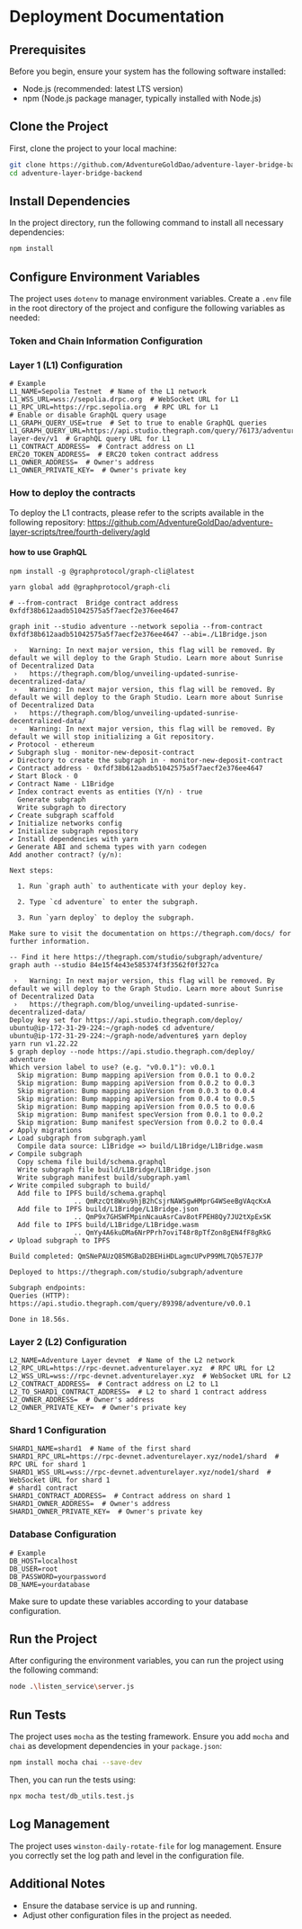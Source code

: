 # Deployment Documentation

## Prerequisites

Before you begin, ensure your system has the following software installed:

- Node.js (recommended: latest LTS version)
- npm (Node.js package manager, typically installed with Node.js)

## Clone the Project

First, clone the project to your local machine:

```bash
git clone https://github.com/AdventureGoldDao/adventure-layer-bridge-backend.git
cd adventure-layer-bridge-backend
```

## Install Dependencies

In the project directory, run the following command to install all necessary dependencies:

```bash
npm install
```

## Configure Environment Variables

The project uses `dotenv` to manage environment variables. Create a `.env` file in the root directory of the project and configure the following variables as needed:

### Token and Chain Information Configuration

###  Layer 1 (L1) Configuration

```
# Example
L1_NAME=Sepolia Testnet  # Name of the L1 network
L1_WSS_URL=wss://sepolia.drpc.org  # WebSocket URL for L1
L1_RPC_URL=https://rpc.sepolia.org  # RPC URL for L1
# Enable or disable GraphQL query usage
L1_GRAPH_QUERY_USE=true  # Set to true to enable GraphQL queries
L1_GRAPH_QUERY_URL=https://api.studio.thegraph.com/query/76173/adventure-layer-dev/v1  # GraphQL query URL for L1
L1_CONTRACT_ADDRESS=  # Contract address on L1 
ERC20_TOKEN_ADDRESS=  # ERC20 token contract address 
L1_OWNER_ADDRESS=  # Owner's address 
L1_OWNER_PRIVATE_KEY=  # Owner's private key 
```

### How to deploy the contracts

To deploy the L1 contracts, please refer to the scripts available in the following repository: https://github.com/AdventureGoldDao/adventure-layer-scripts/tree/fourth-delivery/agld

#### how to use GraphQL 

```
npm install -g @graphprotocol/graph-cli@latest

yarn global add @graphprotocol/graph-cli

# --from-contract  Bridge contract address 0xfdf38b612aadb51042575a5f7aecf2e376ee4647

graph init --studio adventure --network sepolia --from-contract 0xfdf38b612aadb51042575a5f7aecf2e376ee4647 --abi=./L1Bridge.json

 ›   Warning: In next major version, this flag will be removed. By default we will deploy to the Graph Studio. Learn more about Sunrise of Decentralized Data
 ›   https://thegraph.com/blog/unveiling-updated-sunrise-decentralized-data/
 ›   Warning: In next major version, this flag will be removed. By default we will deploy to the Graph Studio. Learn more about Sunrise of Decentralized Data
 ›   https://thegraph.com/blog/unveiling-updated-sunrise-decentralized-data/
 ›   Warning: In next major version, this flag will be removed. By default we will stop initializing a Git repository.
✔ Protocol · ethereum
✔ Subgraph slug · monitor-new-deposit-contract
✔ Directory to create the subgraph in · monitor-new-deposit-contract
✔ Contract address · 0xfdf38b612aadb51042575a5f7aecf2e376ee4647
✔ Start Block · 0
✔ Contract Name · L1Bridge
✔ Index contract events as entities (Y/n) · true
  Generate subgraph
  Write subgraph to directory
✔ Create subgraph scaffold
✔ Initialize networks config
✔ Initialize subgraph repository
✔ Install dependencies with yarn
✔ Generate ABI and schema types with yarn codegen
Add another contract? (y/n):

Next steps:

  1. Run `graph auth` to authenticate with your deploy key.

  2. Type `cd adventure` to enter the subgraph.

  3. Run `yarn deploy` to deploy the subgraph.

Make sure to visit the documentation on https://thegraph.com/docs/ for further information.

-- Find it here https://thegraph.com/studio/subgraph/adventure/
graph auth --studio 84e15f4e43e585374f3f3562f0f327ca

 ›   Warning: In next major version, this flag will be removed. By default we will deploy to the Graph Studio. Learn more about Sunrise of Decentralized Data
 ›   https://thegraph.com/blog/unveiling-updated-sunrise-decentralized-data/
Deploy key set for https://api.studio.thegraph.com/deploy/
ubuntu@ip-172-31-29-224:~/graph-node$ cd adventure/
ubuntu@ip-172-31-29-224:~/graph-node/adventure$ yarn deploy
yarn run v1.22.22
$ graph deploy --node https://api.studio.thegraph.com/deploy/ adventure
Which version label to use? (e.g. "v0.0.1"): v0.0.1
  Skip migration: Bump mapping apiVersion from 0.0.1 to 0.0.2
  Skip migration: Bump mapping apiVersion from 0.0.2 to 0.0.3
  Skip migration: Bump mapping apiVersion from 0.0.3 to 0.0.4
  Skip migration: Bump mapping apiVersion from 0.0.4 to 0.0.5
  Skip migration: Bump mapping apiVersion from 0.0.5 to 0.0.6
  Skip migration: Bump manifest specVersion from 0.0.1 to 0.0.2
  Skip migration: Bump manifest specVersion from 0.0.2 to 0.0.4
✔ Apply migrations
✔ Load subgraph from subgraph.yaml
  Compile data source: L1Bridge => build/L1Bridge/L1Bridge.wasm
✔ Compile subgraph
  Copy schema file build/schema.graphql
  Write subgraph file build/L1Bridge/L1Bridge.json
  Write subgraph manifest build/subgraph.yaml
✔ Write compiled subgraph to build/
  Add file to IPFS build/schema.graphql
                .. QmRzcQt8Wxu9hjB2hCsjrNAWSgwHMprG4WSeeBgVAqcKxA
  Add file to IPFS build/L1Bridge/L1Bridge.json
                .. QmP9x7GHSWFMpinNcauAsrCav8otFPEH8Qy7JU2tXpExSK
  Add file to IPFS build/L1Bridge/L1Bridge.wasm
                .. QmYy4A6kuDMa6NrPPrh7oviT48r8pTfZon8gEN4fF8gRkG
✔ Upload subgraph to IPFS

Build completed: QmSNePAUzQ85MGBaD2BEHiHDLagmcUPvP99ML7Qb57EJ7P

Deployed to https://thegraph.com/studio/subgraph/adventure

Subgraph endpoints:
Queries (HTTP):     https://api.studio.thegraph.com/query/89398/adventure/v0.0.1

Done in 18.56s.

```

###  Layer 2 (L2) Configuration

```
L2_NAME=Adventure Layer devnet  # Name of the L2 network
L2_RPC_URL=https://rpc-devnet.adventurelayer.xyz  # RPC URL for L2
L2_WSS_URL=wss://rpc-devnet.adventurelayer.xyz  # WebSocket URL for L2
L2_CONTRACT_ADDRESS=  # Contract address on L2 to L1
L2_TO_SHARD1_CONTRACT_ADDRESS=  # L2 to shard 1 contract address
L2_OWNER_ADDRESS=  # Owner's address
L2_OWNER_PRIVATE_KEY=  # Owner's private key
```

### Shard 1 Configuration

```
SHARD1_NAME=shard1  # Name of the first shard
SHARD1_RPC_URL=https://rpc-devnet.adventurelayer.xyz/node1/shard  # RPC URL for shard 1
SHARD1_WSS_URL=wss://rpc-devnet.adventurelayer.xyz/node1/shard  # WebSocket URL for shard 1
# shard1 contract 
SHARD1_CONTRACT_ADDRESS=  # Contract address on shard 1
SHARD1_OWNER_ADDRESS=  # Owner's address
SHARD1_OWNER_PRIVATE_KEY=  # Owner's private key

```

### Database Configuration

```
# Example
DB_HOST=localhost
DB_USER=root
DB_PASSWORD=yourpassword
DB_NAME=yourdatabase
```

Make sure to update these variables according to your database configuration.

## Run the Project

After configuring the environment variables, you can run the project using the following command:

```bash
node .\listen_service\server.js
```

## Run Tests

The project uses `mocha` as the testing framework. Ensure you add `mocha` and `chai` as development dependencies in your `package.json`:

```bash
npm install mocha chai --save-dev
```

Then, you can run the tests using:

```bash
npx mocha test/db_utils.test.js
```

## Log Management

The project uses `winston-daily-rotate-file` for log management. Ensure you correctly set the log path and level in the configuration file.

## Additional Notes

- Ensure the database service is up and running.
- Adjust other configuration files in the project as needed.
